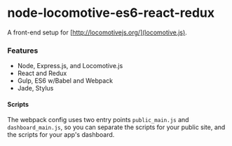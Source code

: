 # node-locomotive-es6-react-redux

A front-end setup for [http://locomotivejs.org/](locomotive.js).

### Features
* Node, Express.js, and Locomotive.js
* React and Redux
* Gulp, ES6 w/Babel and Webpack
* Jade, Stylus

#### Scripts
The webpack config uses two entry points `public_main.js` and `dashboard_main.js`,
so you can separate the scripts for your public site, and the scripts for
your app's dashboard.
